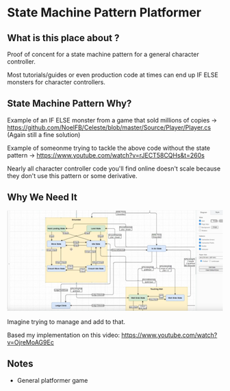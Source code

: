 # State Machine Pattern Platformer

## What is this place about ?

Proof of concent for a state machine pattern for a general character controller.

Most tutorials/guides or even production code at times can end up IF ELSE monsters for character controllers.

## State Machine Pattern Why?

Example of an IF ELSE monster from a game that sold millions of copies -> https://github.com/NoelFB/Celeste/blob/master/Source/Player/Player.cs (Again still a fine solution)

Example of someonme trying to tackle the above code without the state pattern -> https://www.youtube.com/watch?v=rJECT58CQHs&t=260s

Nearly all character controller code you'll find online doesn't scale because they don't use this pattern or some derivative.

## Why We Need It

![image](/StateMachine.png)

Imagine trying to manage and add to that.

Based my implementation on this video: https://www.youtube.com/watch?v=OjreMoAG9Ec

## Notes
- General platformer game
